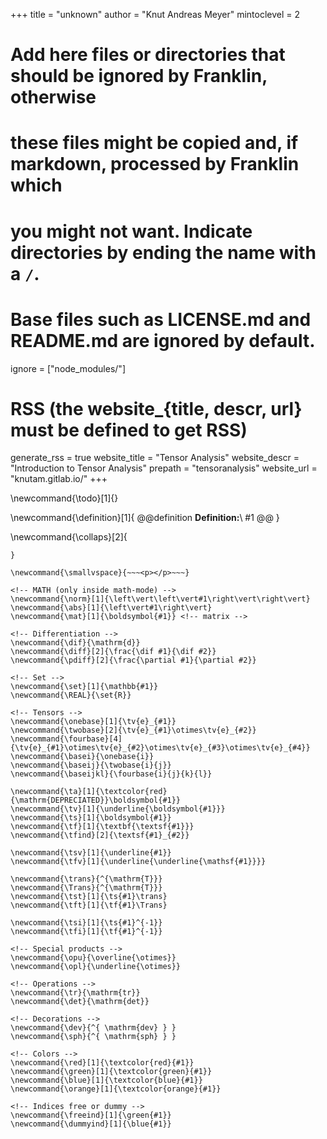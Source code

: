 <!--
-->
+++
title = "unknown"
author = "Knut Andreas Meyer"
mintoclevel = 2

# Add here files or directories that should be ignored by Franklin, otherwise
# these files might be copied and, if markdown, processed by Franklin which
# you might not want. Indicate directories by ending the name with a `/`.
# Base files such as LICENSE.md and README.md are ignored by default.
ignore = ["node_modules/"]

# RSS (the website_{title, descr, url} must be defined to get RSS)
generate_rss = true
website_title = "Tensor Analysis"
website_descr = "Introduction to Tensor Analysis"
prepath = "tensoranalysis"
website_url   = "knutam.gitlab.io/"
+++

<!--
Add here global latex commands to use throughout your pages.
-->
<!-- ENVIRONMENTS (not inside math-mode) -->
\newcommand{\todo}[1]{}
<!-- Uncomment to show todo-notes
\newcommand{\todo}[1]{
    @@todo
        **TODO:**\\
        #1
    @@
}
-->
\newcommand{\definition}[1]{
    @@definition
        **Definition:**\\
        #1
    @@
}

\newcommand{\collaps}[2]{
~~~<button type="button" class="collapsible">~~~ #1 ~~~</button><div class="collapsiblecontent">~~~ #2 ~~~</div>~~~
}

\newcommand{\smallvspace}{~~~<p></p>~~~}

<!-- MATH (only inside math-mode) -->
\newcommand{\norm}[1]{\left\vert\left\vert#1\right\vert\right\vert}
\newcommand{\abs}[1]{\left\vert#1\right\vert}
\newcommand{\mat}[1]{\boldsymbol{#1}} <!-- matrix -->

<!-- Differentiation -->
\newcommand{\dif}{\mathrm{d}}
\newcommand{\diff}[2]{\frac{\dif #1}{\dif #2}}
\newcommand{\pdiff}[2]{\frac{\partial #1}{\partial #2}}

<!-- Set -->
\newcommand{\set}[1]{\mathbb{#1}}
\newcommand{\REAL}{\set{R}}

<!-- Tensors -->
\newcommand{\onebase}[1]{\tv{e}_{#1}}
\newcommand{\twobase}[2]{\tv{e}_{#1}\otimes\tv{e}_{#2}}
\newcommand{\fourbase}[4]{\tv{e}_{#1}\otimes\tv{e}_{#2}\otimes\tv{e}_{#3}\otimes\tv{e}_{#4}}
\newcommand{\basei}{\onebase{i}}
\newcommand{\baseij}{\twobase{i}{j}}
\newcommand{\baseijkl}{\fourbase{i}{j}{k}{l}}

\newcommand{\ta}[1]{\textcolor{red}{\mathrm{DEPRECIATED}}\boldsymbol{#1}}
\newcommand{\tv}[1]{\underline{\boldsymbol{#1}}}
\newcommand{\ts}[1]{\boldsymbol{#1}}
\newcommand{\tf}[1]{\textbf{\textsf{#1}}}
\newcommand{\tfind}[2]{\textsf{#1}_{#2}}

\newcommand{\tsv}[1]{\underline{#1}}
\newcommand{\tfv}[1]{\underline{\underline{\mathsf{#1}}}}

\newcommand{\trans}{^{\mathrm{T}}}
\newcommand{\Trans}{^{\mathrm{T}}}
\newcommand{\tst}[1]{\ts{#1}\trans}
\newcommand{\tft}[1]{\tf{#1}\Trans}

\newcommand{\tsi}[1]{\ts{#1}^{-1}}
\newcommand{\tfi}[1]{\tf{#1}^{-1}}

<!-- Special products -->
\newcommand{\opu}{\overline{\otimes}}
\newcommand{\opl}{\underline{\otimes}}

<!-- Operations -->
\newcommand{\tr}{\mathrm{tr}}
\newcommand{\det}{\mathrm{det}}

<!-- Decorations -->
\newcommand{\dev}{^{ \mathrm{dev} } }
\newcommand{\sph}{^{ \mathrm{sph} } }

<!-- Colors -->
\newcommand{\red}[1]{\textcolor{red}{#1}}
\newcommand{\green}[1]{\textcolor{green}{#1}}
\newcommand{\blue}[1]{\textcolor{blue}{#1}}
\newcommand{\orange}[1]{\textcolor{orange}{#1}}

<!-- Indices free or dummy -->
\newcommand{\freeind}[1]{\green{#1}}
\newcommand{\dummyind}[1]{\blue{#1}}